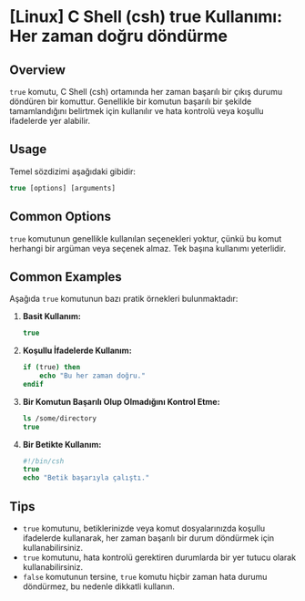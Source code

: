 # [Linux] C Shell (csh) true Kullanımı: Her zaman doğru döndürme

## Overview
`true` komutu, C Shell (csh) ortamında her zaman başarılı bir çıkış durumu döndüren bir komuttur. Genellikle bir komutun başarılı bir şekilde tamamlandığını belirtmek için kullanılır ve hata kontrolü veya koşullu ifadelerde yer alabilir.

## Usage
Temel sözdizimi aşağıdaki gibidir:

```csh
true [options] [arguments]
```

## Common Options
`true` komutunun genellikle kullanılan seçenekleri yoktur, çünkü bu komut herhangi bir argüman veya seçenek almaz. Tek başına kullanımı yeterlidir.

## Common Examples
Aşağıda `true` komutunun bazı pratik örnekleri bulunmaktadır:

1. **Basit Kullanım:**
   ```csh
   true
   ```

2. **Koşullu İfadelerde Kullanım:**
   ```csh
   if (true) then
       echo "Bu her zaman doğru."
   endif
   ```

3. **Bir Komutun Başarılı Olup Olmadığını Kontrol Etme:**
   ```csh
   ls /some/directory
   true
   ```

4. **Bir Betikte Kullanım:**
   ```csh
   #!/bin/csh
   true
   echo "Betik başarıyla çalıştı."
   ```

## Tips
- `true` komutunu, betiklerinizde veya komut dosyalarınızda koşullu ifadelerde kullanarak, her zaman başarılı bir durum döndürmek için kullanabilirsiniz.
- `true` komutunu, hata kontrolü gerektiren durumlarda bir yer tutucu olarak kullanabilirsiniz.
- `false` komutunun tersine, `true` komutu hiçbir zaman hata durumu döndürmez, bu nedenle dikkatli kullanın.
